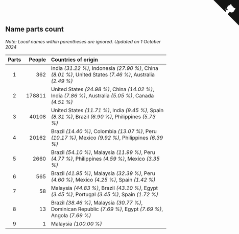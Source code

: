 ## Name parts count

*Note: Local names within parentheses are ignored.*
*Updated on  1 October 2024*

| Parts | People | Countries of origin |
| :--: | ---: | :--- |
| 1 | 362 | India *(31.22 %)*, Indonesia *(27.90 %)*, China *(8.01 %)*, United States *(7.46 %)*, Australia *(2.49 %)* |
| 2 | 178811 | United States *(24.98 %)*, China *(14.02 %)*, India *(7.86 %)*, Australia *(5.05 %)*, Canada *(4.51 %)* |
| 3 | 40108 | United States *(11.71 %)*, India *(9.45 %)*, Spain *(8.31 %)*, Brazil *(6.90 %)*, Philippines *(5.73 %)* |
| 4 | 20162 | Brazil *(14.40 %)*, Colombia *(13.07 %)*, Peru *(10.17 %)*, Mexico *(9.92 %)*, Philippines *(6.39 %)* |
| 5 | 2660 | Brazil *(54.10 %)*, Malaysia *(11.99 %)*, Peru *(4.77 %)*, Philippines *(4.59 %)*, Mexico *(3.35 %)* |
| 6 | 565 | Brazil *(41.95 %)*, Malaysia *(32.39 %)*, Peru *(4.60 %)*, Mexico *(4.25 %)*, Spain *(1.42 %)* |
| 7 | 58 | Malaysia *(44.83 %)*, Brazil *(43.10 %)*, Egypt *(3.45 %)*, Portugal *(3.45 %)*, Spain *(1.72 %)* |
| 8 | 13 | Brazil *(38.46 %)*, Malaysia *(30.77 %)*, Dominican Republic *(7.69 %)*, Egypt *(7.69 %)*, Angola *(7.69 %)* |
| 9 | 1 | Malaysia *(100.00 %)* |


<a href="https://github.com/simonkellly/wca_statistics_ireland" class="github-corner" aria-label="View source on Github"><svg width="80" height="80" viewBox="0 0 250 250" style="fill:#151513; color:#fff; position: absolute; top: 0; border: 0; right: 0;" aria-hidden="true"><path d="M0,0 L115,115 L130,115 L142,142 L250,250 L250,0 Z"></path><path d="M128.3,109.0 C113.8,99.7 119.0,89.6 119.0,89.6 C122.0,82.7 120.5,78.6 120.5,78.6 C119.2,72.0 123.4,76.3 123.4,76.3 C127.3,80.9 125.5,87.3 125.5,87.3 C122.9,97.6 130.6,101.9 134.4,103.2" fill="currentColor" style="transform-origin: 130px 106px;" class="octo-arm"></path><path d="M115.0,115.0 C114.9,115.1 118.7,116.5 119.8,115.4 L133.7,101.6 C136.9,99.2 139.9,98.4 142.2,98.6 C133.8,88.0 127.5,74.4 143.8,58.0 C148.5,53.4 154.0,51.2 159.7,51.0 C160.3,49.4 163.2,43.6 171.4,40.1 C171.4,40.1 176.1,42.5 178.8,56.2 C183.1,58.6 187.2,61.8 190.9,65.4 C194.5,69.0 197.7,73.2 200.1,77.6 C213.8,80.2 216.3,84.9 216.3,84.9 C212.7,93.1 206.9,96.0 205.4,96.6 C205.1,102.4 203.0,107.8 198.3,112.5 C181.9,128.9 168.3,122.5 157.7,114.1 C157.9,116.9 156.7,120.9 152.7,124.9 L141.0,136.5 C139.8,137.7 141.6,141.9 141.8,141.8 Z" fill="currentColor" class="octo-body"></path></svg></a><style>.github-corner:hover .octo-arm{animation:octocat-wave 560ms ease-in-out}@keyframes octocat-wave{0%,100%{transform:rotate(0)}20%,60%{transform:rotate(-25deg)}40%,80%{transform:rotate(10deg)}}@media (max-width:500px){.github-corner:hover .octo-arm{animation:none}.github-corner .octo-arm{animation:octocat-wave 560ms ease-in-out}}</style>
